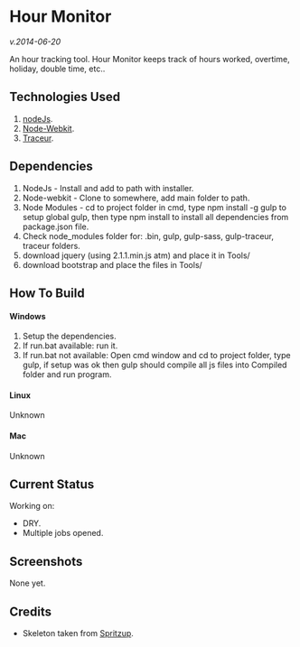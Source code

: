 Hour Monitor
==============
*v.2014-06-20*

An hour tracking tool. Hour Monitor keeps track of hours worked, overtime, holiday, double time, etc..

Technologies Used
------------------
1. [nodeJs](https://nodejs.org/).
2. [Node-Webkit](https://github.com/rogerwang/node-webkit).
3. [Traceur](https://github.com/google/traceur-compiler).

Dependencies
------------
1. NodeJs - Install and add to path with installer.
2. Node-webkit - Clone to somewhere, add main folder to path.
3. Node Modules - cd to project folder in cmd, type npm install -g gulp to setup global gulp, then type npm install to install all dependencies from package.json file.
4. Check node_modules folder for: .bin, gulp, gulp-sass, gulp-traceur, traceur folders.
5. download jquery (using 2.1.1.min.js atm) and place it in Tools/
6. download bootstrap and place the files in Tools/ 

How To Build
------------
#### Windows
1. Setup the dependencies.
2. If run.bat available: run it.
3. If run.bat not available: Open cmd window and cd to project folder, type gulp, if setup was ok then gulp should compile all js files into Compiled folder and run program.

#### Linux
Unknown

#### Mac
Unknown

Current Status
--------------
Working on:

* DRY.
* Multiple jobs opened.

Screenshots
-----------
None yet.

Credits
-------
- Skeleton taken from [Spritzup](https://github.com/dennmat/spritzup/).
